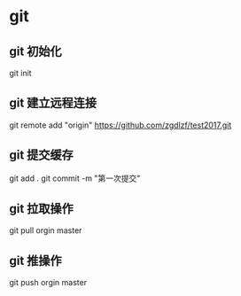 # git 
## git 初始化
git init
## git 建立远程连接
git remote add "origin"  https://github.com/zgdlzf/test2017.git
## git 提交缓存
git add .
git commit -m "第一次提交"
## git 拉取操作
git pull orgin master
## git 推操作
git push orgin master
